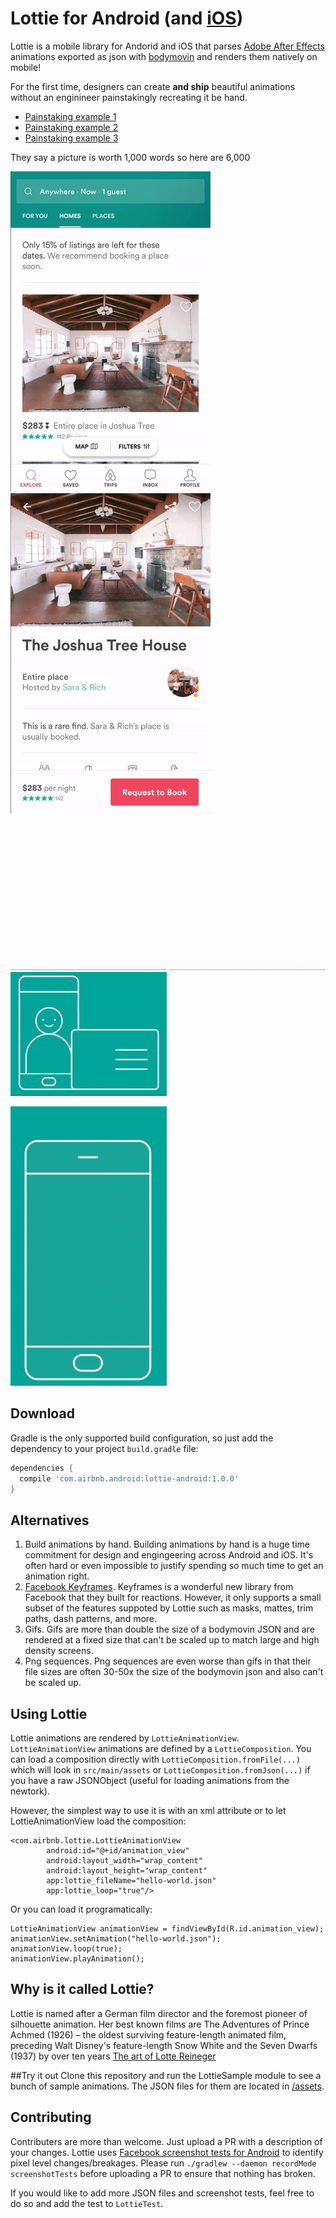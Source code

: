 # Lottie for Android (and [iOS](https://github.com/airbnb/lottie-ios))

Lottie is a mobile library for Andorid and iOS that parses [Adobe After Effects](http://www.adobe.com/products/aftereffects.html) animations exported as json with [bodymovin](https://github.com/bodymovin/bodymovin) and renders them natively on mobile!

For the first time, designers can create **and ship** beautiful animations without an enginineer painstakingly recreating it be hand.
* [Painstaking example 1](http://jeremie-martinez.com//2016/09/15/train-animations/)
* [Painstaking example 2](https://blog.twitter.com/2015/hearts-on-twitter)
* [Painstaking example 3](https://medium.com/@crafty/animation-jump-through-861f4f5b3de4#.lvq6k8lb5)

They say a picture is worth 1,000 words so here are 6,000

![P2](gifs/P2.gif)
![P3](gifs/P3.gif)
![Lightbulb](gifs/Lightbulb.gif)
![Business](gifs/Business.gif)
![AllSet](gifs/AllSet.gif)

![Selfie](gifs/Selfie.gif)

## Download

Gradle is the only supported build configuration, so just add the dependency to your project `build.gradle` file:

```groovy
dependencies {
  compile 'com.airbnb.android:lottie-android:1.0.0'
}
```


## Alternatives
1. Build animations by hand. Building animations by hand is a huge time commitment for design and engingeering across Android and iOS. It's often hard or even impossible to justify spending so much time to get an animation right.
2. [Facebook Keyframes](https://github.com/facebookincubator/Keyframes). Keyframes is a wonderful new library from Facebook that they built for reactions. However, it only supports a small subset of the features suppoted by Lottie such as masks, mattes, trim paths, dash patterns, and more.
2. Gifs. Gifs are more than double the size of a bodymovin JSON and are rendered at a fixed size that can't be scaled up to match large and high density screens.
3. Png sequences. Png sequences are even worse than gifs in that their file sizes are often 30-50x the size of the bodymovin json and also can't be scaled up.

## Using Lottie
Lottie animations are rendered by `LottieAnimationView`. `LottieAnimationView` animations are defined by a `LottieComposition`.
You can load a composition directly with `LottieComposition.fromFile(...)` which will look in `src/main/assets` or `LottieComposition.fromJson(...)` if you have a raw JSONObject (useful for loading animations from the newtork).

However, the simplest way to use it is with an xml attribute or to let LottieAnimationView load the composition:

```
<com.airbnb.lottie.LottieAnimationView
        android:id="@+id/animation_view"
        android:layout_width="wrap_content"
        android:layout_height="wrap_content"
        app:lottie_fileName="hello-world.json"
        app:lottie_loop="true"/>
```

Or you can load it programatically:
```
LottieAnimationView animationView = findViewById(R.id.animation_view);
animationView.setAnimation("hello-world.json");
animationView.loop(true);
animationView.playAnimation();

```

## Why is it called Lottie?
Lottie is named after a German film director and the foremost pioneer of silhouette animation. Her best known films are The Adventures of Prince Achmed (1926) – the oldest surviving feature-length animated film, preceding Walt Disney's feature-length Snow White and the Seven Dwarfs (1937) by over ten years
[The art of Lotte Reineger](https://www.youtube.com/watch?v=LvU55CUw5Ck&feature=youtu.be)

##Try it out
Clone this repository and run the LottieSample module to see a bunch of sample animations. The JSON files for them are located in [/assets](https://github.com/airbnb/lottie-android/tree/master/LottieSample/src/main/assets).

## Contributing
Contributers are more than welcome. Just upload a PR with a description of your changes.
Lottie uses [Facebook screenshot tests for Android](https://github.com/facebook/screenshot-tests-for-android) to identify pixel level changes/breakages. Please run `./gradlew --daemon recordMode screenshotTests` before uploading a PR to ensure that nothing has broken.

If you would like to add more JSON files and screenshot tests, feel free to do so and add the test to `LottieTest`.
